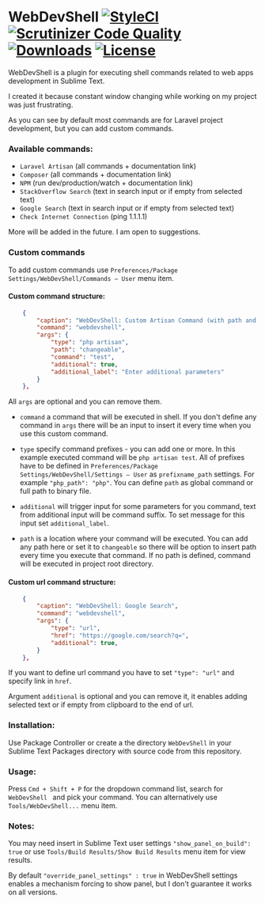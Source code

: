 # WebDevShell [![StyleCI](https://github.styleci.io/repos/127345708/shield?branch=master&style=flat)](https://github.styleci.io/repos/127345708) [![Scrutinizer Code Quality](https://scrutinizer-ci.com/g/TheDoctor0/WebDevShell/badges/quality-score.png?b=master)](https://scrutinizer-ci.com/g/TheDoctor0/WebDevShell/?branch=master) [![Downloads](https://img.shields.io/packagecontrol/dt/WebDevShell.svg?color=sucess)](https://img.shields.io/packagecontrol/dt/WebDevShell.svg?color=sucess&style=plastic) [![License](https://img.shields.io/github/license/TheDoctor0/WebDevShell.svg?color=sucess)](https://img.shields.io/github/license/TheDoctor0/WebDevShell.svg?color=sucess&style=plastic)

WebDevShell is a plugin for executing shell commands related to web apps development in Sublime Text.

I created it because constant window changing while working on my project was just frustrating.

As you can see by default most commands are for Laravel project development, but you can add custom commands.

### Available commands:
- `Laravel Artisan` (all commands + documentation link)
- `Composer` (all commands + documentation link)
- `NPM` (run dev/production/watch + documentation link)
- `StackOverflow Search` (text in search input or if empty from selected text)
- `Google Search` (text in search input or if empty from selected text)
- `Check Internet Connection` (ping 1.1.1.1)

More will be added in the future. I am open to suggestions.

### Custom commands
To add custom commands use `Preferences/Package Settings/WebDevShell/Commands – User` menu item.

#### Custom command structure:

```json
    {
        "caption": "WebDevShell: Custom Artisan Command (with path and parameters)",
        "command": "webdevshell",
        "args": {
            "type": "php artisan",
            "path": "changeable",
            "command": "test",
            "additional": true,
            "additional_label": "Enter additional parameters"
        }
    },
```

All `args` are optional and you can remove them.

- `command` a command that will be executed in shell.
If you don't define any command in `args` there will be an input to insert it every time when you use this custom command.

- `type` specify command prefixes - you can add one or more. In this example executed command will be `php artisan test`.
All of prefixes have to be defined in `Preferences/Package Settings/WebDevShell/Settings – User` as `prefixname_path` settings.
For example `"php_path": "php"`. You can define `path` as global command or full path to binary file.

- `additional` will trigger input for some parameters for you command, text from additional input will be command suffix.
To set message for this input set `additional_label`.

- `path` is a location where your command will be executed.
You can add any path here or set it to `changeable` so there will be option to insert path every time you execute that command.
If no path is defined, command will be executed in project root directory.

#### Custom url command structure:

```json
    {
        "caption": "WebDevShell: Google Search",
        "command": "webdevshell",
        "args": {
            "type": "url",
            "href": "https://google.com/search?q=",
            "additional": true,
        }
    },
```

If you want to define url command you have to set `"type": "url"` and specify link in `href`.

Argument `additional` is optional and you can remove it, it enables adding selected text or if empty from clipboard to the end of url.

### Installation:
Use Package Controller or create a the directory `WebDevShell` in your Sublime Text Packages directory with source code from this repository.

### Usage:
Press `Cmd + Shift + P` for the dropdown command list, search for `WebDevShell ` and pick your command. You can alternatively use `Tools/WebDevShell...` menu item.

### Notes:
You may need insert in Sublime Text user settings `"show_panel_on_build": true` or use `Tools/Build Results/Show Build Results` menu item for view results.

By default `"override_panel_settings" : true` in WebDevShell settings enables a mechanism forcing to show panel, but I don't guarantee it works on all versions.
